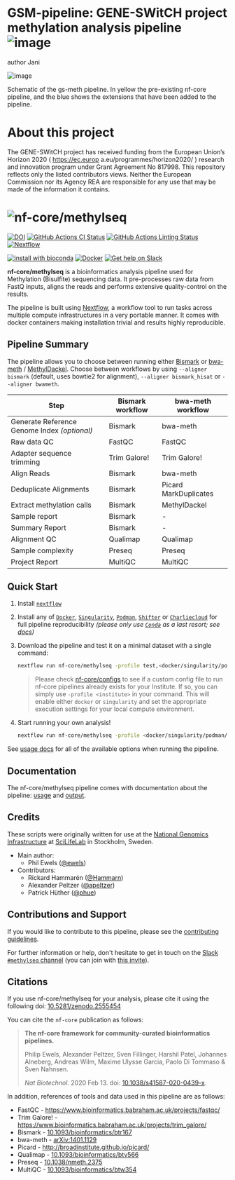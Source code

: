 # GSM-pipeline: GENE-SWitCH project methylation analysis pipeline          ![image](https://user-images.githubusercontent.com/55686187/112380639-e8723700-8ce9-11eb-9965-ea186639ceab.png)

author Jani 


![image](https://user-images.githubusercontent.com/55686187/112380163-579b5b80-8ce9-11eb-884c-cf26cb496d09.png)

Schematic of the gs-meth pipeline. In yellow the pre-existing nf-core pipeline, and the blue shows the extensions that have been added to the pipeline.



# About this project

The GENE-SWitCH project has received funding from the European Union’s Horizon 2020 ( https://ec.europ a.eu/programmes/horizon2020/ ) research and innovation program under Grant Agreement No 817998.
This repository reflects only the listed contributors views. Neither the European Commission nor its Agency REA are responsible for any use that may be made of the information it contains.


# ![nf-core/methylseq](docs/images/nf-core-methylseq_logo.png)

[![DOI](https://zenodo.org/badge/124913037.svg)](https://zenodo.org/badge/latestdoi/124913037)
[![GitHub Actions CI Status](https://github.com/nf-core/methylseq/workflows/nf-core%20CI/badge.svg)](https://github.com/nf-core/methylseq/actions)
[![GitHub Actions Linting Status](https://github.com/nf-core/methylseq/workflows/nf-core%20linting/badge.svg)](https://github.com/nf-core/methylseq/actions)
[![Nextflow](https://img.shields.io/badge/nextflow-%E2%89%A520.07.1-brightgreen.svg)](https://www.nextflow.io/)

[![install with bioconda](https://img.shields.io/badge/install%20with-bioconda-brightgreen.svg)](https://bioconda.github.io/)
[![Docker](https://img.shields.io/docker/automated/nfcore/methylseq.svg)](https://hub.docker.com/r/nfcore/methylseq)
[![Get help on Slack](http://img.shields.io/badge/slack-nf--core%20%23methylseq-4A154B?logo=slack)](https://nfcore.slack.com/channels/methylseq)

**nf-core/methylseq** is a bioinformatics analysis pipeline used for Methylation (Bisulfite) sequencing data. It pre-processes raw data from FastQ inputs, aligns the reads and performs extensive quality-control on the results.

The pipeline is built using [Nextflow](https://www.nextflow.io), a workflow tool to run tasks across multiple compute infrastructures in a very portable manner. It comes with docker containers making installation trivial and results highly reproducible.

## Pipeline Summary

The pipeline allows you to choose between running either [Bismark](https://github.com/FelixKrueger/Bismark) or [bwa-meth](https://github.com/brentp/bwa-meth) / [MethylDackel](https://github.com/dpryan79/methyldackel).
Choose between workflows by using `--aligner bismark` (default, uses bowtie2 for alignment), `--aligner bismark_hisat` or `--aligner bwameth`.

| Step                                         | Bismark workflow | bwa-meth workflow     |
|----------------------------------------------|------------------|-----------------------|
| Generate Reference Genome Index _(optional)_ | Bismark          | bwa-meth              |
| Raw data QC                                  | FastQC           | FastQC                |
| Adapter sequence trimming                    | Trim Galore!     | Trim Galore!          |
| Align Reads                                  | Bismark          | bwa-meth              |
| Deduplicate Alignments                       | Bismark          | Picard MarkDuplicates |
| Extract methylation calls                    | Bismark          | MethylDackel          |
| Sample report                                | Bismark          | -                     |
| Summary Report                               | Bismark          | -                     |
| Alignment QC                                 | Qualimap         | Qualimap              |
| Sample complexity                            | Preseq           | Preseq                |
| Project Report                               | MultiQC          | MultiQC               |

## Quick Start

1. Install [`nextflow`](https://nf-co.re/usage/installation)

2. Install any of [`Docker`](https://docs.docker.com/engine/installation/), [`Singularity`](https://www.sylabs.io/guides/3.0/user-guide/), [`Podman`](https://podman.io/), [`Shifter`](https://nersc.gitlab.io/development/shifter/how-to-use/) or [`Charliecloud`](https://hpc.github.io/charliecloud/) for full pipeline reproducibility _(please only use [`Conda`](https://conda.io/miniconda.html) as a last resort; see [docs](https://nf-co.re/usage/configuration#basic-configuration-profiles))_

3. Download the pipeline and test it on a minimal dataset with a single command:

    ```bash
    nextflow run nf-core/methylseq -profile test,<docker/singularity/podman/shifter/charliecloud/conda/institute>
    ```

    > Please check [nf-core/configs](https://github.com/nf-core/configs#documentation) to see if a custom config file to run nf-core pipelines already exists for your Institute. If so, you can simply use `-profile <institute>` in your command. This will enable either `docker` or `singularity` and set the appropriate execution settings for your local compute environment.

4. Start running your own analysis!

    ```bash
    nextflow run nf-core/methylseq -profile <docker/singularity/podman/shifter/charliecloud/conda/institute> --input '*_R{1,2}.fastq.gz' --genome GRCh37
    ```

See [usage docs](https://nf-co.re/methylseq/usage) for all of the available options when running the pipeline.

## Documentation

The nf-core/methylseq pipeline comes with documentation about the pipeline: [usage](https://nf-co.re/methylseq/usage) and [output](https://nf-co.re/methylseq/output).

## Credits

These scripts were originally written for use at the [National Genomics Infrastructure](https://portal.scilifelab.se/genomics/) at [SciLifeLab](http://www.scilifelab.se/) in Stockholm, Sweden.

* Main author:
  * Phil Ewels ([@ewels](https://github.com/ewels/))
* Contributors:
  * Rickard Hammarén ([@Hammarn](https://github.com/Hammarn/))
  * Alexander Peltzer ([@apeltzer](https://github.com/apeltzer/))
  * Patrick Hüther ([@phue](https://github.com/phue/))

## Contributions and Support

If you would like to contribute to this pipeline, please see the [contributing guidelines](.github/CONTRIBUTING.md).

For further information or help, don't hesitate to get in touch on the [Slack `#methylseq` channel](https://nfcore.slack.com/channels/methylseq) (you can join with [this invite](https://nf-co.re/join/slack)).

## Citations

If you use  nf-core/methylseq for your analysis, please cite it using the following doi: [10.5281/zenodo.2555454](https://doi.org/10.5281/zenodo.2555454)

You can cite the `nf-core` publication as follows:

> **The nf-core framework for community-curated bioinformatics pipelines.**
>
> Philip Ewels, Alexander Peltzer, Sven Fillinger, Harshil Patel, Johannes Alneberg, Andreas Wilm, Maxime Ulysse Garcia, Paolo Di Tommaso & Sven Nahnsen.
>
> _Nat Biotechnol._ 2020 Feb 13. doi: [10.1038/s41587-020-0439-x](https://dx.doi.org/10.1038/s41587-020-0439-x).

In addition, references of tools and data used in this pipeline are as follows:

* FastQC - <https://www.bioinformatics.babraham.ac.uk/projects/fastqc/>
* Trim Galore! - <https://www.bioinformatics.babraham.ac.uk/projects/trim_galore/>
* Bismark - [10.1093/bioinformatics/btr167](https://doi.org/10.1093/bioinformatics/btr167)
* bwa-meth - [arXiv:1401.1129](https://arxiv.org/abs/1401.1129)
* Picard - <http://broadinstitute.github.io/picard/>
* Qualimap - [10.1093/bioinformatics/btv566](https://doi.org/10.1093/bioinformatics/btv566)
* Preseq - [10.1038/nmeth.2375](https://doi.org/10.1038/nmeth.2375)
* MultiQC - [10.1093/bioinformatics/btw354](https://doi.org/10.1093/bioinformatics/btw354)
